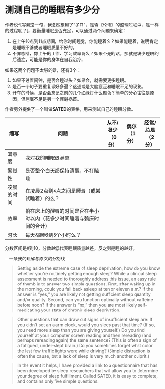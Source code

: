 # 测测自己的睡眠有多少分

作者说^[写到这一句，我忽然想到了“子曰”，是否《论语》的整理过程中，是一样的过程呢？]，要衡量睡眠是否充足，可以通过两个问题来确定：

1. 在上午10点到11点期间，给你时间睡觉，你能睡着么？如果能睡着，说明肯定是睡眠不够或者睡眠质量不好的。
2. 不靠咖啡，你上午的工作、学习效率高么？如果不是的话，那就是缺少睡眠的后遗症，可能是你的身体在自我治疗。

如果这两个问题不太够的话，还有3个：

1. 如果不设置闹钟，是否会睡过头？如果会，就需要更多睡眠。
2. 是否一个句子要重复读好多遍？这通常是大脑疲乏和睡眠不足的现象。
3. 开车的时候，是否会忘记之前的几个红绿灯什么颜色？简单的分心往往是原因，但睡眠不足是另一个罪魁祸首。

作者另外提供了一个叫做**SATED**的表格，用来测试自己的睡眠分数。


| 缩写 | 问题 | 从不/极少<br>（0分） | 偶尔<br>（1分）| 经常/总是<br>（2分）|
| -- | -- | -- | -- | -- |
| 满意度 | 我对我的睡眠很满意 | | | |
| 警觉性 | 是否整个白天都保持清醒，不打瞌睡 | | | |
| 凌晨的时间 | 在凌晨2点到4点之间是睡着（或尝试睡着）的么？| | | |
| 效率 | 躺在床上的醒着的时间是否在半小时以内（花多少时间睡着与赖床时间的合计） | | |
| 时长 | 每天都睡6到8个小时么？| | | |


分数区间是0到10，分数越低代表睡眠质量越差，反之则是睡的越好。

--一条我的理解与原文的分割线--

> Setting aside the extreme case of sleep deprivation, how do you know whether you’re routinely getting enough sleep? While a clinical sleep assessment is needed to thoroughly address this issue, an easy rule of thumb is to answer two simple questions. First, after waking up in the morning, could you fall back asleep at ten or eleven a.m.? If the answer is “yes,” you are likely not getting sufficient sleep quantity and/or quality. Second, can you function optimally without caffeine before noon? If the answer is “no,” then you are most likely self-medicating your state of chronic sleep deprivation.

> Other questions that can draw out signs of insufficient sleep are: If you didn’t set an alarm clock, would you sleep past that time? (If so, you need more sleep than you are giving yourself.) Do you find yourself at your computer screen reading and then rereading (and perhaps rereading again) the same sentence? (This is often a sign of a fatigued, under-slept brain.) Do you sometimes forget what color the last few traffic lights were while driving? (Simple distraction is often the cause, but a lack of sleep is very much another culprit.)

> In the event it helps, I have provided a link to a questionnaire that has been developed by sleep researchers that will allow you to determine your degree of sleep fulfillment. Called SATED, it is easy to complete, and contains only five simple questions.
